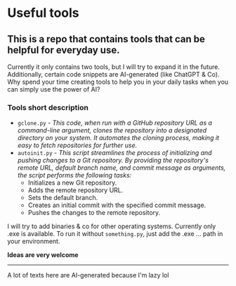 # Useful tools



## This is a repo that contains tools that can be helpful for everyday use.

Currently it only contains two tools, but I will try to expand it in the future. Additionally, certain code snippets are AI-generated (like ChatGPT & Co). Why spend your time creating tools to help you in your daily tasks when you can simply use the power of AI?

### Tools short description

- `gclone.py` - *This code, when run with a GitHub repository URL as a command-line argument, clones the repository into a designated directory on your system. It automates the cloning process, making it easy to fetch repositories for further use.*
- `autoinit.py` - *This script streamlines the process of initializing and pushing changes  to a Git repository. By providing the repository's remote URL, default  branch name, and commit message as arguments, the script performs the  following tasks:*
  - Initializes a new Git repository.
  - Adds the remote repository URL.
  - Sets the default branch.
  - Creates an initial commit with the specified commit message.
  - Pushes the changes to the remote repository.




I will try to add binaries & co for other operating systems. Currently only .exe is available. To run it without `something.py`, just add the .exe ... path in your environment.

**Ideas are very welcome**

----

A lot of texts here are AI-generated because I'm lazy lol

